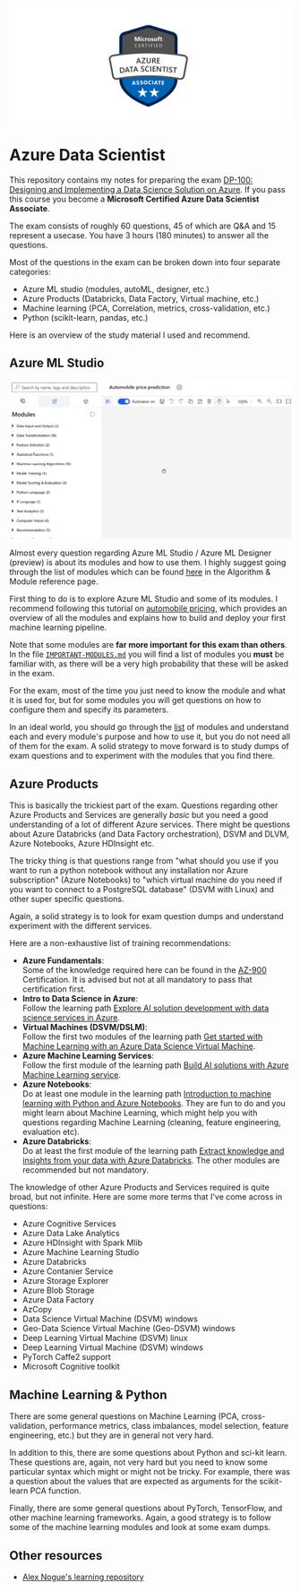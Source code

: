 ![](./images/badges2.png)

# Azure Data Scientist

This repository contains my notes for preparing the exam [DP-100: Designing and Implementing a Data Science Solution on Azure](https://www.microsoft.com/en-us/learning/exam-dp-100.aspx). If you pass this course you become a **Microsoft Certified Azure Data Scientist Associate**.

The exam consists of roughly 60 questions, 45 of which are Q&A and 15 represent a usecase. You have 3 hours (180 minutes) to answer all the questions. 

Most of the questions in the exam can be broken down into four separate categories:
* Azure ML studio (modules, autoML, designer, etc.)
* Azure Products (Databricks, Data Factory, Virtual machine, etc.)
* Machine learning (PCA, Correlation, metrics, cross-validation, etc.)
* Python (scikit-learn, pandas, etc.)

Here is an overview of the study material I used and recommend.

## Azure ML Studio

![](./images/drag-data.gif)

Almost every question regarding Azure ML Studio / Azure ML Designer (preview) is about its modules and how to use them. I highly suggest going through the list of modules which can be found [here](https://docs.microsoft.com/en-us/azure/machine-learning/algorithm-module-reference/module-reference) in the Algorithm & Module reference page. 

First thing to do is to explore Azure ML Studio and some of its modules. I recommend following this tutorial on [automobile pricing](https://docs.microsoft.com/en-us/azure/machine-learning/tutorial-designer-automobile-price-deploy), which provides an overview of all the modules and explains how to build and deploy your first machine learning pipeline. 

Note that some modules are **far more important for this exam than others**. In the file [`IMPORTANT-MODULES.md`](./IMPORTANT-MODULES.md) you will find a list of modules you **must** be familiar with, as there will be a very high probability that these will be asked in the exam.

For the exam, most of the time you just need to know the module and what it is used for, but for some modules you will get questions on how to configure them and specify its parameters. 

In an ideal world, you should go through the [list](https://docs.microsoft.com/en-us/azure/machine-learning/algorithm-module-reference/module-reference) of modules and understand each and every module's purpose and how to use it, but you do not need all of them for the exam. A solid strategy to move forward is to study dumps of exam questions and to experiment with the modules that you find there. 

## Azure Products

This is basically the trickiest part of the exam. Questions regarding other Azure Products and Services are generally *basic* but you need a good understanding of a lot of different Azure services. There might be questions about Azure Databricks (and Data Factory orchestration), DSVM and DLVM, Azure Notebooks, Azure HDInsight etc. 

The tricky thing is that questions range from "what should you use if you want to run a python notebook without any installation nor Azure subscription" (Azure Notebooks) to "which virtual machine do you need if you want to connect to a PostgreSQL database" (DSVM with Linux) and other super specific questions. 

Again, a solid strategy is to look for exam question dumps and understand experiment with the different services. 

Here are a non-exhaustive list of training recommendations:
- __Azure Fundamentals__: <br> Some of the knowledge required here can be found in the [AZ-900](https://docs.microsoft.com/en-us/learn/paths/azure-fundamentals/index) Certification. It is advised but not at all mandatory to pass that certification first.
- __Intro to Data Science in Azure__: <br> Follow the learning path [Explore AI solution development with data science services in Azure](https://docs.microsoft.com/en-us/learn/paths/explore-data-science-tools-in-azure/).
- __Virtual Machines (DSVM/DSLM)__: <br> Follow the first two modules of the learning path [Get started with Machine Learning with an Azure Data Science Virtual Machine](https://docs.microsoft.com/en-us/learn/paths/get-started-with-azure-dsvm/).
- __Azure Machine Learning Services__: <br> Follow the first module of the learning path [Build AI solutions with Azure Machine Learning service](https://docs.microsoft.com/en-us/learn/paths/build-ai-solutions-with-azure-ml-service/). 
- __Azure Notebooks__: <br> Do at least one module in the learning path [Introduction to machine learning with Python and Azure Notebooks](https://docs.microsoft.com/en-us/learn/paths/intro-to-ml-with-python/). They are fun to do and you might learn about Machine Learning, which might help you with questions regarding Machine Learning (cleaning, feature engineering, evaluation etc).
- __Azure Databricks__: <br> Do at least the first module of the learning path [Extract knowledge and insights from your data with Azure Databricks](https://docs.microsoft.com/en-us/learn/paths/data-science/). The other modules are recommended but not mandatory.

The knowledge of other Azure Products and Services required is quite broad, but not infinite. Here are some more terms that I've come across in questions:

* Azure Cognitive Services
* Azure Data Lake Analytics
* Azure HDInsight with Spark Mlib
* Azure Machine Learning Studio
* Azure Databricks
* Azure Contanier Service
* Azure Storage Explorer
* Azure Blob Storage
* Azure Data Factory
* AzCopy
* Data Science Virtual Machine (DSVM) windows
* Geo-Data Science Virtual Machine (Geo-DSVM) windows
* Deep Learning Virtual Machine (DSVM) linux
* Deep Learning Virtual Machine (DSVM) windows
* PyTorch Caffe2 support
* Microsoft Cognitive toolkit

## Machine Learning & Python

There are some general questions on Machine Learning (PCA, cross-validation, performance metrics, class imbalances, model selection, feature engineering, etc.) but they are in general not very hard. 

In addition to this, there are some questions about Python and sci-kit learn. These questions are, again, not very hard but you need to know some particular syntax which might or might not be tricky. For example, there was a question about the values that are expected as arguments for the scikit-learn PCA function. 

Finally, there are some general questions about PyTorch, TensorFlow, and other machine learning frameworks. Again, a good strategy is to follow some of the machine learning modules and look at some exam dumps. 

## Other resources

* [Alex Nogue's learning repository](https://github.com/alex-nogue/Microsoft_Certification_DP-100_Azure_Data_Scientist)
